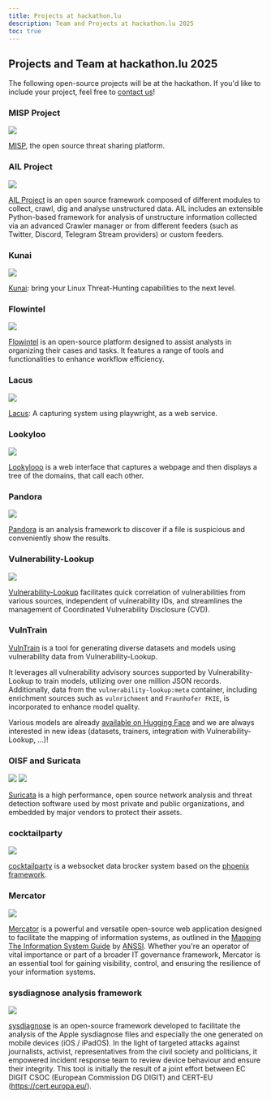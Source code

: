 ```yaml
---
title: Projects at hackathon.lu
description: Team and Projects at hackathon.lu 2025
toc: true
---
```


## Projects and Team at hackathon.lu 2025

The following open-source projects will be at the hackathon. If you'd like to include your project, feel free to [contact us](https://hackathon.lu/practical/)!

### MISP Project

![](/images/projects/misp-logo.png)

[MISP](https://www.misp-project.org/), the open source threat sharing platform.

### AIL Project

![](/images/projects/ail-logo.png)

[AIL Project](https://www.ail-project.org/) is an open source framework composed of different modules to collect, crawl, dig and analyse unstructured data. AIL includes an extensible Python-based framework for analysis of unstructure information collected via an advanced Crawler manager or from different feeders (such as Twitter, Discord, Telegram Stream providers) or custom feeders. 

### Kunai

![](/images/projects/kunai-logo.png)

[Kunai](https://why.kunai.rocks/): bring your Linux Threat-Hunting capabilities to the next level.

### Flowintel

![](images/projects/flowintel-logo.png)

[Flowintel](https://github.com/flowintel/flowintel) is an open-source platform designed to assist analysts in organizing their cases and tasks. It features a range of tools and functionalities to enhance workflow efficiency.

### Lacus

![](/images/projects/lacus-logo.png)

[Lacus](https://github.com/ail-project/lacus): A capturing system using playwright, as a web service.

### Lookyloo

![](/images/projects/lookyloo-logo.png)

[Lookylooo](https://github.com/Lookyloo/) is a web interface that captures a webpage and then displays a tree of the domains, that call each other.

### Pandora

![](/images/projects/pandora-logo.png)

[Pandora](https://github.com/pandora-analysis/pandora) is an analysis framework to discover if a file is suspicious and conveniently show the results.

### Vulnerability-Lookup

![](/images/projects/vulnerability-lookup-logo.jpg)

[Vulnerability-Lookup](https://www.vulnerability-lookup.org) facilitates quick correlation of vulnerabilities from various sources, independent of vulnerability IDs, and streamlines the management of Coordinated Vulnerability Disclosure (CVD).

### VulnTrain

[VulnTrain](https://github.com/vulnerability-lookup/VulnTrain) is a tool for generating diverse datasets and models using vulnerability data from Vulnerability-Lookup.

It leverages all vulnerability advisory sources supported by Vulnerability-Lookup to train models, utilizing over one million JSON records.
Additionally, data from the ``vulnerability-lookup:meta`` container, including enrichment sources such as ``vulnrichment`` and ``Fraunhofer FKIE``, is incorporated to enhance model quality.

Various models are already [available on Hugging Face](https://huggingface.co/CIRCL) and we are always interested in new ideas (datasets, trainers, integration with Vulnerability-Lookup, ...)!

### OISF and Suricata

![](/images/projects/oisf-logo.png)
![](/images/projects/suricata-logo.jpg)

[Suricata](https://suricata.io/) is a high performance, open source network analysis and threat detection software used by most private and public organizations, and embedded by major vendors to protect their assets.

### cocktailparty

![](/images/projects/logo-cocktail-party-horizontal-coul.png)

[cocktailparty](https://github.com/flowintel/CocktailParty) is a websocket data brocker system based on the [phoenix framework](https://www.phoenixframework.org/).


### Mercator

![](/images/projects/logo4c.png) 

[Mercator](https://github.com/dbarzin/mercator) is a powerful and versatile open-source web application designed to facilitate the mapping of information systems, as outlined in the [Mapping The Information System Guide](https://cyber.gouv.fr/en/publications/mapping-information-system) by [ANSSI](https://cyber.gouv.fr/en). Whether you're an operator of vital importance or part of a broader IT governance framework, Mercator is an essential tool for gaining visibility, control, and ensuring the resilience of your information systems.

### sysdiagnose analysis framework

![](/images/projects/sysdiagnose-logo.png)

[sysdiagnose](https://github.com/EC-DIGIT-CSIRC/sysdiagnose) is an open-source framework developed to facilitate the analysis of the Apple sysdiagnose files and especially the one generated on mobile devices (iOS / iPadOS).  In the light of targeted attacks against journalists, activist, representatives from the civil society and politicians, it empowered incident response team to review device behaviour and ensure their integrity.  This tool is initially the result of a joint effort between EC DIGIT CSOC (European Commission DG DIGIT) and CERT-EU (https://cert.europa.eu/).
